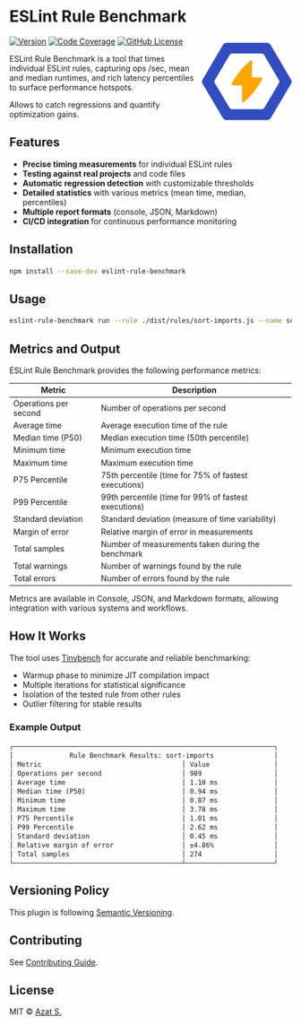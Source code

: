 # ESLint Rule Benchmark

<img
  src="https://raw.githubusercontent.com/azat-io/eslint-rule-benchmark/main/assets/logo.svg"
  alt="ESLint Rule Benchmark logo"
  width="160"
  height="160"
  align="right"
/>

[![Version](https://img.shields.io/npm/v/eslint-rule-benchmark.svg?color=ffa500&labelColor=324cc2)](https://npmjs.com/package/eslint-rule-benchmark)
[![Code Coverage](https://img.shields.io/codecov/c/github/azat-io/eslint-rule-benchmark.svg?color=ffa500&labelColor=324cc2)](https://npmjs.com/package/eslint-rule-benchmark)
[![GitHub License](https://img.shields.io/badge/license-MIT-232428.svg?color=ffa500&labelColor=324cc2)](https://github.com/azat-io/eslint-rule-benchmark/blob/main/license.md)

ESLint Rule Benchmark is a tool that times individual ESLint rules, capturing ops /sec, mean and median runtimes, and rich latency percentiles to surface performance hotspots.

Allows to catch regressions and quantify optimization gains.

## Features

- **Precise timing measurements** for individual ESLint rules
- **Testing against real projects** and code files
- **Automatic regression detection** with customizable thresholds
- **Detailed statistics** with various metrics (mean time, median, percentiles)
- **Multiple report formats** (console, JSON, Markdown)
- **CI/CD integration** for continuous performance monitoring

## Installation

```bash
npm install --save-dev eslint-rule-benchmark
```

## Usage

```sh
eslint-rule-benchmark run --rule ./dist/rules/sort-imports.js --name sort-imports --source index.js
```

## Metrics and Output

ESLint Rule Benchmark provides the following performance metrics:

| Metric                | Description                                          |
| --------------------- | ---------------------------------------------------- |
| Operations per second | Number of operations per second                      |
| Average time          | Average execution time of the rule                   |
| Median time (P50)     | Median execution time (50th percentile)              |
| Minimum time          | Minimum execution time                               |
| Maximum time          | Maximum execution time                               |
| P75 Percentile        | 75th percentile (time for 75% of fastest executions) |
| P99 Percentile        | 99th percentile (time for 99% of fastest executions) |
| Standard deviation    | Standard deviation (measure of time variability)     |
| Margin of error       | Relative margin of error in measurements             |
| Total samples         | Number of measurements taken during the benchmark    |
| Total warnings        | Number of warnings found by the rule                 |
| Total errors          | Number of errors found by the rule                   |

Metrics are available in Console, JSON, and Markdown formats, allowing integration with various systems and workflows.

## How It Works

The tool uses [Tinybench](https://github.com/tinylibs/tinybench) for accurate and reliable benchmarking:

- Warmup phase to minimize JIT compilation impact
- Multiple iterations for statistical significance
- Isolation of the tested rule from other rules
- Outlier filtering for stable results

### Example Output

```
┌─────────────────────────────────────────────────────────────────┐
│              Rule Benchmark Results: sort-imports               │
│ Metric                                   │ Value                │
│ Operations per second                    │ 989                  │
│ Average time                             │ 1.10 ms              │
│ Median time (P50)                        │ 0.94 ms              │
│ Minimum time                             │ 0.87 ms              │
│ Maximum time                             │ 3.78 ms              │
│ P75 Percentile                           │ 1.01 ms              │
│ P99 Percentile                           │ 2.62 ms              │
│ Standard deviation                       │ 0.45 ms              │
│ Relative margin of error                 │ ±4.86%               │
│ Total samples                            │ 274                  │
└──────────────────────────────────────────┴──────────────────────┘
```

## Versioning Policy

This plugin is following [Semantic Versioning](https://semver.org/).

## Contributing

See [Contributing Guide](https://github.com/azat-io/eslint-rule-benchmark/blob/main/contributing.md).

## License

MIT &copy; [Azat S.](https://azat.io)
